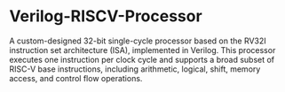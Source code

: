 # Verilog-RISCV-Processor
A custom-designed 32-bit single-cycle processor based on the RV32I instruction set architecture (ISA), implemented in Verilog. This processor executes one instruction per clock cycle and supports a broad subset of RISC-V base instructions, including arithmetic, logical, shift, memory access, and control flow operations.
